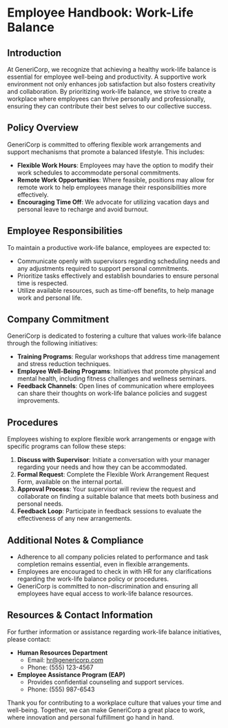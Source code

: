 # **Employee Handbook: Work-Life Balance**

## **Introduction**
At GeneriCorp, we recognize that achieving a healthy work-life balance is essential for employee well-being and productivity. A supportive work environment not only enhances job satisfaction but also fosters creativity and collaboration. By prioritizing work-life balance, we strive to create a workplace where employees can thrive personally and professionally, ensuring they can contribute their best selves to our collective success.

## **Policy Overview**
GeneriCorp is committed to offering flexible work arrangements and support mechanisms that promote a balanced lifestyle. This includes:

- **Flexible Work Hours**: Employees may have the option to modify their work schedules to accommodate personal commitments.
- **Remote Work Opportunities**: Where feasible, positions may allow for remote work to help employees manage their responsibilities more effectively.
- **Encouraging Time Off**: We advocate for utilizing vacation days and personal leave to recharge and avoid burnout.

## **Employee Responsibilities**
To maintain a productive work-life balance, employees are expected to:

- Communicate openly with supervisors regarding scheduling needs and any adjustments required to support personal commitments.
- Prioritize tasks effectively and establish boundaries to ensure personal time is respected.
- Utilize available resources, such as time-off benefits, to help manage work and personal life.

## **Company Commitment**
GeneriCorp is dedicated to fostering a culture that values work-life balance through the following initiatives:

- **Training Programs**: Regular workshops that address time management and stress reduction techniques.
- **Employee Well-Being Programs**: Initiatives that promote physical and mental health, including fitness challenges and wellness seminars.
- **Feedback Channels**: Open lines of communication where employees can share their thoughts on work-life balance policies and suggest improvements.

## **Procedures**
Employees wishing to explore flexible work arrangements or engage with specific programs can follow these steps:

1. **Discuss with Supervisor**: Initiate a conversation with your manager regarding your needs and how they can be accommodated.
2. **Formal Request**: Complete the Flexible Work Arrangement Request Form, available on the internal portal.
3. **Approval Process**: Your supervisor will review the request and collaborate on finding a suitable balance that meets both business and personal needs.
4. **Feedback Loop**: Participate in feedback sessions to evaluate the effectiveness of any new arrangements.

## **Additional Notes & Compliance**
- Adherence to all company policies related to performance and task completion remains essential, even in flexible arrangements.
- Employees are encouraged to check in with HR for any clarifications regarding the work-life balance policy or procedures.
- GeneriCorp is committed to non-discrimination and ensuring all employees have equal access to work-life balance resources.

## **Resources & Contact Information**
For further information or assistance regarding work-life balance initiatives, please contact:

- **Human Resources Department**
  - Email: hr@genericorp.com
  - Phone: (555) 123-4567
- **Employee Assistance Program (EAP)**
  - Provides confidential counseling and support services.
  - Phone: (555) 987-6543

Thank you for contributing to a workplace culture that values your time and well-being. Together, we can make GeneriCorp a great place to work, where innovation and personal fulfillment go hand in hand.